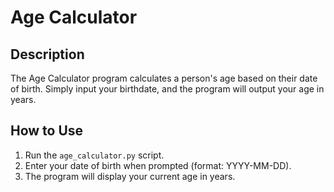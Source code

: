 # Age Calculator

## Description

The Age Calculator program calculates a person's age based on their date of birth. Simply input your birthdate, and the program will output your age in years.

## How to Use

1. Run the `age_calculator.py` script.
2. Enter your date of birth when prompted (format: YYYY-MM-DD).
3. The program will display your current age in years.
